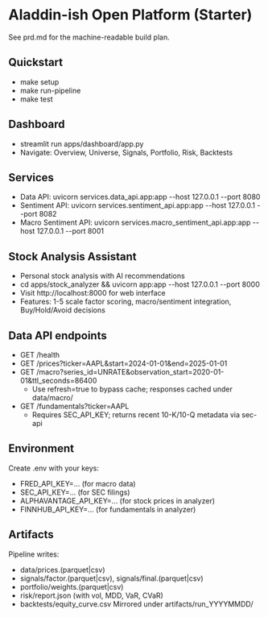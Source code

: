 # Aladdin-ish Open Platform (Starter)

See prd.md for the machine-readable build plan.


## Quickstart
- make setup
- make run-pipeline
- make test

## Dashboard
- streamlit run apps/dashboard/app.py
- Navigate: Overview, Universe, Signals, Portfolio, Risk, Backtests

## Services
- Data API: uvicorn services.data_api.app:app --host 127.0.0.1 --port 8080
- Sentiment API: uvicorn services.sentiment_api.app:app --host 127.0.0.1 --port 8082
- Macro Sentiment API: uvicorn services.macro_sentiment_api.app:app --host 127.0.0.1 --port 8001

## Stock Analysis Assistant
- Personal stock analysis with AI recommendations
- cd apps/stock_analyzer && uvicorn app:app --host 127.0.0.1 --port 8000
- Visit http://localhost:8000 for web interface
- Features: 1-5 scale factor scoring, macro/sentiment integration, Buy/Hold/Avoid decisions

## Data API endpoints
- GET /health
- GET /prices?ticker=AAPL&start=2024-01-01&end=2025-01-01
- GET /macro?series_id=UNRATE&observation_start=2020-01-01&ttl_seconds=86400
  - Use refresh=true to bypass cache; responses cached under data/macro/
- GET /fundamentals?ticker=AAPL
  - Requires SEC_API_KEY; returns recent 10-K/10-Q metadata via sec-api

## Environment
Create .env with your keys:
- FRED_API_KEY=... (for macro data)
- SEC_API_KEY=... (for SEC filings)
- ALPHAVANTAGE_API_KEY=... (for stock prices in analyzer)
- FINNHUB_API_KEY=... (for fundamentals in analyzer)

## Artifacts
Pipeline writes:
- data/prices.(parquet|csv)
- signals/factor.(parquet|csv), signals/final.(parquet|csv)
- portfolio/weights.(parquet|csv)
- risk/report.json (with vol, MDD, VaR, CVaR)
- backtests/equity_curve.csv
Mirrored under artifacts/run_YYYYMMDD/
